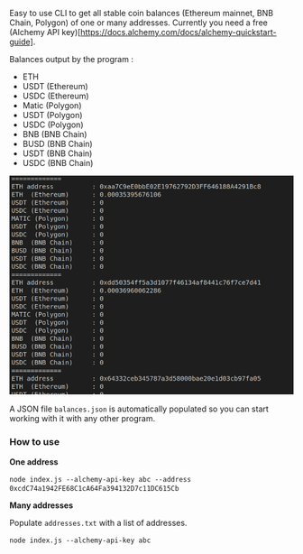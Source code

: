 Easy to use CLI to get all stable coin balances (Ethereum mainnet, BNB Chain, Polygon) of one or many addresses. Currently you need a free (Alchemy API key)[https://docs.alchemy.com/docs/alchemy-quickstart-guide].

Balances output by the program :
- ETH
- USDT (Ethereum)
- USDC (Ethereum)
- Matic (Polygon)
- USDT (Polygon)
- USDC (Polygon)
- BNB (BNB Chain)
- BUSD (BNB Chain)
- USDT (BNB Chain)
- USDC (BNB Chain)

![Example of the balances output](https://github.com/fabcotech/stablecoin-balances/raw/master/static/balances.jpg)

A JSON file `balances.json` is automatically populated so you can start working with it with any other program.

### How to use

**One address**

```
node index.js --alchemy-api-key abc --address 0xcdC74a1942FE68C1cA64Fa394132D7c11DC615Cb
```

**Many addresses**

Populate `addresses.txt` with a list of addresses.

```
node index.js --alchemy-api-key abc 
```